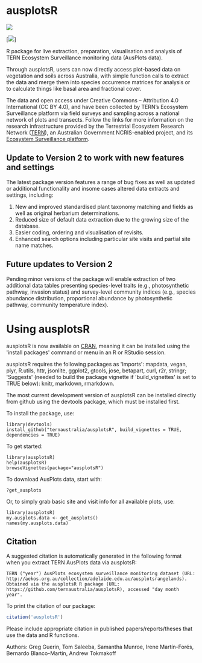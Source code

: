 # ausplotsR
[![](https://cranlogs.r-pkg.org/badges/ausplotsR)](https://cran.r-project.org/package=ausplotsR)

[![](https://cranlogs.r-pkg.org/badges/grand-total/ausplotsR)]

R package for live extraction, preparation, visualisation and analysis of TERN Ecosystem Surveillance monitoring data (AusPlots data).

Through ausplotsR, users can now directly access plot-based data on vegetation and soils across Australia, with simple function calls to extract the data and merge them into species occurrence matrices for analysis or to calculate things like basal area and fractional cover.

The data  and open access under Creative Commons – Attribution 4.0 International (CC BY 4.0), and have been collected by TERN’s Ecosystem Surveillance platform via field surveys and sampling across a national network of plots and transects. Follow the links for more information on the research infrastructure provided by the Terrestrial Ecosystem Research Network ([TERN](https://www.tern.org.au)), an Australian Government NCRIS-enabled project, and its [Ecosystem Surveillance platform](https://www.tern.org.au/tern-observatory/tern-ecosystem-surveillance/).

## Update to Version 2 to work with new features and settings

The latest package version features a range of bug fixes as well as updated or additional functionality and insome cases altered data extracts and settings, including:
 1. New and improved standardised plant taxonomy matching and fields as well as original herbarium determinations.
 1. Reduced size of default data extraction due to the growing size of the database.
 1. Easier coding, ordering and visualisation of revisits.
 1. Enhanced search options including particular site visits and partial site name matches.
 
## Future updates to Version 2

Pending minor versions of the package will enable extraction of two additional data tables presenting species-level traits (e.g., photosynthetic pathway, invasion status) and survey-level community indices (e.g., species abundance distribution, proportional abundance by photosynthetic pathway, community temperature index).

# Using ausplotsR

ausplotsR is now available on [CRAN](https://cran.r-project.org/web/packages/ausplotsR/index.html), meaning it can be installed using the 'install packages' command or menu in an R or RStudio session.

ausplotsR requires the following packages as 'Imports': mapdata, vegan, plyr, R.utils, httr, jsonlite, ggplot2, gtools, jose, betapart, curl, r2r, stringr; 'Suggests' (needed to build the package vignette if 'build_vignettes' is set to TRUE below): knitr, markdown, rmarkdown.

The most current development version of ausplotsR can be installed directly from github using the devtools package, which must be installed first.
 
To install the package, use:

```
library(devtools)
install_github("ternaustralia/ausplotsR", build_vignettes = TRUE, dependencies = TRUE)
```


To get started:

```
library(ausplotsR)
help(ausplotsR)
browseVignettes(package="ausplotsR")
```

To download AusPlots data, start with:

```
?get_ausplots
```

Or, to simply grab basic site and visit info for all available plots, use:

```
library(ausplotsR)
my.ausplots.data <- get_ausplots()
names(my.ausplots.data)
```

## Citation

A suggested citation is automatically generated in the following format when you extract TERN AusPlots data via ausplotsR:

```
TERN ("year") AusPlots ecosystem surveillance monitoring dataset (URL: http://aekos.org.au/collection/adelaide.edu.au/ausplotsrangelands). Obtained via the ausplotsR R package (URL: https://github.com/ternaustralia/ausplotsR), accessed "day month year".
```

To print the citation of our package:
```R
citation('ausplotsR')
```

Please include appropriate citation in published papers/reports/theses that use the data and R functions.


Authors: Greg Guerin, Tom Saleeba, Samantha Munroe, Irene Martín-Forés, Bernardo Blanco-Martin, Andrew Tokmakoff
